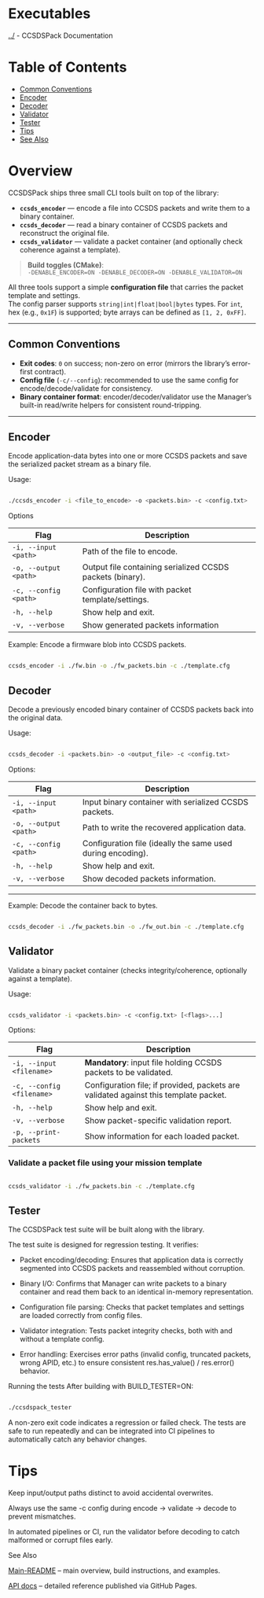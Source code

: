 # Executables

[../](README.md) - CCSDSPack Documentation

# Table of Contents

- [Common Conventions](#common-conventions)
- [Encoder](#encoder)
- [Decoder](#decoder)
- [Validator](#validator)
- [Tester](#tester)
- [Tips](#tips)
- [See Also](#see-also)


# Overview

CCSDSPack ships three small CLI tools built on top of the library:

- **`ccsds_encoder`** — encode a file into CCSDS packets and write them to a binary container.
- **`ccsds_decoder`** — read a binary container of CCSDS packets and reconstruct the original file.
- **`ccsds_validator`** — validate a packet container (and optionally check coherence against a template).

> **Build toggles (CMake)**:  
> `-DENABLE_ENCODER=ON -DENABLE_DECODER=ON -DENABLE_VALIDATOR=ON`

All three tools support a simple **configuration file** that carries the packet template and settings.  
The config parser supports `string|int|float|bool|bytes` types. For `int`, hex (e.g., `0x1F`) is supported; byte arrays can be defined as `[1, 2, 0xFF]`.

---

## Common Conventions

- **Exit codes**: `0` on success; non-zero on error (mirrors the library’s error-first contract).
- **Config file** (`-c/--config`): recommended to use the same config for encode/decode/validate for consistency.
- **Binary container format**: encoder/decoder/validator use the Manager’s built-in read/write helpers for consistent round-tripping.

---

## Encoder

Encode application-data bytes into one or more CCSDS packets and save the serialized packet stream as a binary file.

Usage:
```bash

./ccsds_encoder -i <file_to_encode> -o <packets.bin> -c <config.txt>
```

Options

| Flag                 | Description                                                |
|----------------------|------------------------------------------------------------|
| `-i, --input <path>`  | Path of the file to encode.                               |
| `-o, --output <path>` | Output file containing serialized CCSDS packets (binary). |
| `-c, --config <path>` | Configuration file with packet template/settings.         |
| `-h, --help`              | Show help and exit.                                   |
| `-v, --verbose`           | Show generated packets information               |

Example: Encode a firmware blob into CCSDS packets.
```bash

ccsds_encoder -i ./fw.bin -o ./fw_packets.bin -c ./template.cfg
```

## Decoder
Decode a previously encoded binary container of CCSDS packets back into the original data.

Usage:
```bash

ccsds_decoder -i <packets.bin> -o <output_file> -c <config.txt>
```
Options:

| Flag                 | Description                                                 |
|----------------------|-------------------------------------------------------------|
| `-i, --input <path>`  | Input binary container with serialized CCSDS packets.       |
| `-o, --output <path>` | Path to write the recovered application data.               |
| `-c, --config <path>` | Configuration file (ideally the same used during encoding). |
| `-h, --help`              | Show help and exit.                                         |
| `-v, --verbose`           | Show decoded packets information.                           |

---

Example: Decode the container back to bytes.
```bash

ccsds_decoder -i ./fw_packets.bin -o ./fw_out.bin -c ./template.cfg
```
## Validator
Validate a binary packet container (checks integrity/coherence, optionally against a template).

Usage:
```bash

ccsds_validator -i <packets.bin> -c <config.txt> [<flags>...]
```
Options:

| Flag                     | Description                                                                 |
|--------------------------|-----------------------------------------------------------------------------|
| `-i, --input <filename>`  | **Mandatory**: input file holding CCSDS packets to be validated.           |
| `-c, --config <filename>` | Configuration file; if provided, packets are validated against this template packet. |
| `-h, --help`              | Show help and exit.                                                        |
| `-v, --verbose`           | Show packet-specific validation report.                                    |
| `-p, --print-packets`     | Show information for each loaded packet.                                |

### Validate a packet file using your mission template
```bash

ccsds_validator -i ./fw_packets.bin -c ./template.cfg
```

## Tester
The CCSDSPack test suite will be built along with the library.

The test suite is designed for regression testing. It verifies:
* Packet encoding/decoding: Ensures that application data is correctly segmented into CCSDS
  packets and reassembled without corruption.

* Binary I/O: Confirms that Manager can write packets to a binary container and read them back
  to an identical in-memory representation.

* Configuration file parsing: Checks that packet templates and settings are loaded correctly from
  config files.

* Validator integration: Tests packet integrity checks, both with and without a template config.

* Error handling: Exercises error paths (invalid config, truncated packets, wrong APID, etc.) to 
  ensure consistent res.has_value() / res.error() behavior.

Running the tests
After building with BUILD_TESTER=ON:

```bash

./ccsdspack_tester
```

A non-zero exit code indicates a regression or failed check.
The tests are safe to run repeatedly and can be integrated into CI pipelines to automatically catch any behavior changes.

# Tips
Keep input/output paths distinct to avoid accidental overwrites.

Always use the same -c config during encode → validate → decode to prevent mismatches.

In automated pipelines or CI, run the validator before decoding to catch malformed or corrupt files early.

See Also

[Main-README](../README.md) – main overview, build instructions, and examples.

[API docs](https://exospacelabs.github.io/CCSDSPack/html/) – detailed reference published via GitHub Pages.
